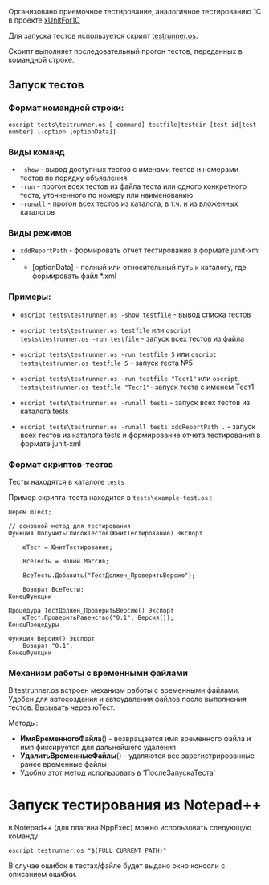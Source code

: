Организовано приемочное тестирование, аналогичное тестированию 1C в проекте [xUnitFor1C](https://github.com/xDrivenDevelopment/xUnitFor1C/wiki)

Для запуска тестов используется скрипт [testrunner.os](https://github.com/EvilBeaver/oscript-library/tree/develop/tests).

Скрипт выполняет последовательный прогон тестов, переданных в командной строке.

## Запуск тестов ###

### Формат командной строки:

    oscript tests\testrunner.os [-command] testfile|testdir [test-id|test-number] [-option [optionData]]

### Виды команд

* `-show` - вывод доступных тестов с именами тестов и номерами тестов по порядку объявления
* `-run` - прогон всех тестов из файла теста или одного конкретного теста, уточненного по номеру или наименованию
* `-runall` - прогон всех тестов из каталога, в т.ч. и из вложенных каталогов

### Виды режимов

* `xddReportPath` - формировать отчет тестирования в формате junit-xml
* * [optionData] - полный или относительный путь к каталогу, где формировать файл *.xml

### Примеры:

* `oscript tests\testrunner.os -show testfile` - вывод списка тестов
* `oscript tests\testrunner.os testfile` или `oscript tests\testrunner.os -run testfile` - запуск всех тестов из файла
* `oscript tests\testrunner.os -run testfile 5` или `oscript tests\testrunner.os testfile 5` - запуск теста №5
* `oscript tests\testrunner.os -run testfile "Тест1"` или `oscript tests\testrunner.os testfile "Тест1"`- запуск теста с именем Тест1

* `oscript tests\testrunner.os -runall tests` - запуск всех тестов из каталога tests
* `oscript tests\testrunner.os -runall tests xddReportPath .` - запуск всех тестов из каталога tests и формирование отчета тестирования в формате junit-xml

### Формат скриптов-тестов

Тесты находятся в каталоге `tests`

Пример скрипта-теста находится в `tests\example-test.os` :

	Перем юТест;
	
	// основной метод для тестирования
	Функция ПолучитьСписокТестов(ЮнитТестирование) Экспорт
		
		юТест = ЮнитТестирование;
		
		ВсеТесты = Новый Массив;
		
		ВсеТесты.Добавить("ТестДолжен_ПроверитьВерсию");
		
		Возврат ВсеТесты;
	КонецФункции
	
	Процедура ТестДолжен_ПроверитьВерсию() Экспорт
		юТест.ПроверитьРавенство("0.1", Версия());
	КонецПроцедуры
	
	Функция Версия() Экспорт
		Возврат "0.1";
	КонецФункции

### Механизм работы с временными файлами

В testrunner.os встроен механизм работы с временными файлами.
Удобен для автосоздания и автоудаления файлов после выполнения тестов.
Вызывать через юТест.

Методы:

* **ИмяВременногоФайла**() - возвращается имя временного файла и имя фиксируется для дальнейшего удаления
* **УдалитьВременныеФайлы**() - удаляются все зарегистрированные ранее временные файлы
* Удобно этот метод использовать в 'ПослеЗапускаТеста'

# Запуск тестирования из Notepad++ 

в Notepad++ (для плагина NppExec) можно использовать следующую команду:

    oscript testrunner.os "$(FULL_CURRENT_PATH)" 

В случае ошибок в тестах/файле будет выдано окно консоли с описанием ошибки. 
